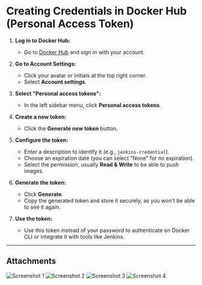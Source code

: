# Creating Credentials in Docker Hub (Personal Access Token)

1. **Log in to Docker Hub:**

   * Go to [Docker Hub](https://hub.docker.com/) and sign in with your account.

2. **Go to Account Settings:**

   * Click your avatar or initials at the top right corner.
   * Select **Account settings**.

3. **Select "Personal access tokens":**

   * In the left sidebar menu, click **Personal access tokens**.

4. **Create a new token:**

   * Click the **Generate new token** button.

5. **Configure the token:**

   * Enter a description to identify it (e.g., `jenkins-credential`).
   * Choose an expiration date (you can select "None" for no expiration).
   * Select the permission, usually **Read & Write** to be able to push images.

6. **Generate the token:**

   * Click **Generate**.
   * Copy the generated token and store it securely, as you won't be able to see it again.

7. **Use the token:**

   * Use this token instead of your password to authenticate on Docker CLI or integrate it with tools like Jenkins.

---

## Attachments

![Screenshot 1](https://github.com/user-attachments/assets/aee70388-6d94-4636-93e9-a34d2b0c5547)
![Screenshot 2](https://github.com/user-attachments/assets/1051d264-ab14-4640-93d3-43bea0c28c7b)
![Screenshot 3](https://github.com/user-attachments/assets/a5a5ad24-f0c8-4a4d-b1c6-dae0bcd8c1aa)
![Screenshot 4](https://github.com/user-attachments/assets/30ccfd37-a39a-4aae-b809-5c8dccc7ab8b)